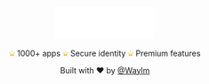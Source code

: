 <p align="center">
  <img src="./logo.svg" alt="Waylm Logo" width="180">
</p>

<p align="center">
  <img src="./star_2b50.png" width="10"/> 1000+ apps
  <img src="./star_2b50.png" width="10"/> Secure identity
  <img src="./star_2b50.png" width="10"/> Premium features
</p>

<p align="center">
  Built with ❤️ by <a href="https://github.com/Waylm">@Waylm</a>
</p>
